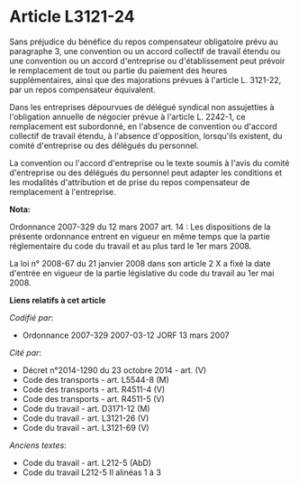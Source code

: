 # Article L3121-24

Sans préjudice du bénéfice du repos compensateur obligatoire prévu au paragraphe 3, une convention ou un accord collectif de
travail étendu ou une convention ou un accord d'entreprise ou d'établissement peut prévoir le remplacement de tout ou partie
du paiement des heures supplémentaires, ainsi que des majorations prévues à l'article L. 3121-22, par un repos compensateur
équivalent.

Dans les entreprises dépourvues de délégué syndical non assujetties à l'obligation annuelle de négocier prévue à l'article L.
2242-1, ce remplacement est subordonné, en l'absence de convention ou d'accord collectif de travail étendu, à l'absence
d'opposition, lorsqu'ils existent, du comité d'entreprise ou des délégués du personnel.

La convention ou l'accord d'entreprise ou le texte soumis à l'avis du comité d'entreprise ou des délégués du personnel peut
adapter les conditions et les modalités d'attribution et de prise du repos compensateur de remplacement à l'entreprise.

**Nota:**

Ordonnance 2007-329 du 12 mars 2007 art. 14 : Les dispositions de la présente ordonnance entrent en vigueur en même temps que
la partie réglementaire du code du travail et au plus tard le 1er mars 2008. 

La loi n° 2008-67 du 21 janvier 2008 dans son article 2 X a fixé la date d'entrée en vigueur de la partie législative du code
du travail au 1er mai 2008.

**Liens relatifs à cet article**

_Codifié par_:

  - Ordonnance 2007-329 2007-03-12 JORF 13 mars 2007

_Cité par_:

  - Décret n°2014-1290 du 23 octobre 2014 - art. (V)
  - Code des transports - art. L5544-8 (M)
  - Code des transports - art. R4511-4 (V)
  - Code des transports - art. R4511-5 (V)
  - Code du travail - art. D3171-12 (M)
  - Code du travail - art. L3121-26 (V)
  - Code du travail - art. L3121-69 (V)

_Anciens textes_:

  - Code du travail - art. L212-5 (AbD)
  - Code du travail L212-5 II alinéas 1 à 3
